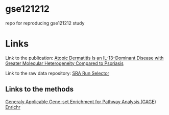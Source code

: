# gse121212
 repo for reproducing gse121212 study

# Links
Link to the publication: [Atopic Dermatitis Is an IL-13–Dominant Disease with Greater Molecular Heterogeneity Compared to Psoriasis](https://www.jidonline.org/article/S0022-202X(19)30007-7/fulltext#appsec1)

Link to the raw data repository: [SRA Run Selector](https://www.ncbi.nlm.nih.gov/Traces/study/?acc=GSE121212&o=acc_s%3Aa)

## Links to the methods
[Generaly Applicable Gene-set Enrichment for Pathway Analysis (GAGE)](http://bioconductor.org/packages/release/bioc/html/gage.html)
[Enrichr](https://cran.r-project.org/web/packages/enrichR/index.html)

